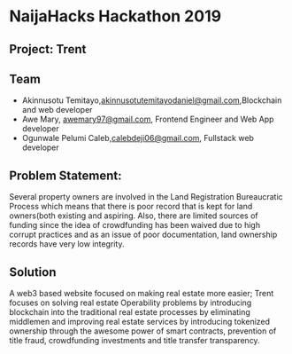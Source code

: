 # NaijaHacks Hackathon 2019

## Project: Trent

## Team
- Akinnusotu Temitayo,akinnusotutemitayodaniel@gmail.com,Blockchain and web developer
- Awe Mary, awemary97@gmail.com, Frontend Engineer and Web App developer
- Ogunwale Pelumi Caleb,calebdeji06@gmail.com, Fullstack web developer

## Problem Statement:

Several property owners are involved in the Land Registration Bureaucratic Process which means that there is poor record that is kept for land owners(both existing and aspiring. Also, there are limited sources of funding since the idea of crowdfunding has been waived due to high corrupt practices and as an issue of poor documentation, land ownership records have very low integrity.

## Solution

A web3 based website focused on making real estate more easier; Trent focuses on solving real estate Operability problems by introducing blockchain into the traditional real estate processes by eliminating middlemen and improving real estate services by introducing tokenized ownership through the awesome power of smart contracts, prevention of title fraud, crowdfunding investments and title transfer transparency.
